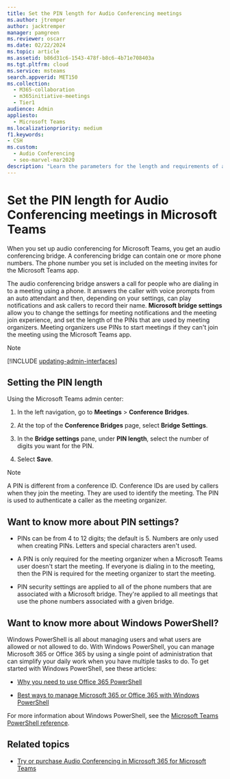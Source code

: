 ```yaml
---
title: Set the PIN length for Audio Conferencing meetings
ms.author: jtremper
author: jacktremper
manager: pamgreen
ms.reviewer: oscarr
ms.date: 02/22/2024
ms.topic: article
ms.assetid: b86d31c6-1543-478f-b8c6-4b71e708403a
ms.tgt.pltfrm: cloud
ms.service: msteams
search.appverid: MET150
ms.collection: 
  - M365-collaboration
  - m365initiative-meetings
  - Tier1
audience: Admin
appliesto: 
  - Microsoft Teams
ms.localizationpriority: medium
f1.keywords:
- CSH
ms.custom: 
  - Audio Conferencing
  - seo-marvel-mar2020
description: "Learn the parameters for the length and requirements of a PIN and see how to set the length for meetings in Microsoft Teams."
---
```


# Set the PIN length for Audio Conferencing meetings in Microsoft Teams

When you set up audio conferencing for Microsoft Teams, you get an audio conferencing bridge. A conferencing bridge can contain one or more phone numbers. The phone number you set is included on the meeting invites for the Microsoft Teams app.
  
The audio conferencing bridge answers a call for people who are dialing in to a meeting using a phone. It answers the caller with voice prompts from an auto attendant and then, depending on your settings, can play notifications and ask callers to record their name. **Microsoft bridge settings** allow you to change the settings for meeting notifications and the meeting join experience, and set the length of the PINs that are used by meeting organizers. Meeting organizers use PINs to start meetings if they can't join the meeting using the Microsoft Teams app.

> [!NOTE]
> [!INCLUDE [updating-admin-interfaces](includes/updating-admin-interfaces.md)]
  
## Setting the PIN length

Using the Microsoft Teams admin center:

1. In the left navigation, go to **Meetings** > **Conference Bridges**.

2. At the top of the **Conference Bridges** page, select **Bridge Settings**.

3. In the **Bridge settings** pane, under **PIN length**, select the number of digits you want for the PIN.

4. Select **Save**.

> [!NOTE]
> A PIN is different from a conference ID. Conference IDs are used by callers when they join the meeting. They are used to identify the meeting. The PIN is used to authenticate a caller as the meeting organizer.

## Want to know more about PIN settings?

- PINs can be from 4 to 12 digits; the default is 5. Numbers are only used when creating PINs. Letters and special characters aren't used.

- A PIN is only required for the meeting organizer when a Microsoft Teams user doesn't start the meeting. If everyone is dialing in to the meeting, then the PIN is required for the meeting organizer to start the meeting.

- PIN security settings are applied to all of the phone numbers that are associated with a Microsoft bridge. They're applied to all meetings that use the phone numbers associated with a given bridge.

## Want to know more about Windows PowerShell?

Windows PowerShell is all about managing users and what users are allowed or not allowed to do. With Windows PowerShell, you can manage Microsoft 365 or Office 365 by using a single point of administration that can simplify your daily work when you have multiple tasks to do. To get started with Windows PowerShell, see these articles:

- [Why you need to use Office 365 PowerShell](/microsoft-365/enterprise/why-you-need-to-use-microsoft-365-powershell)

- [Best ways to manage Microsoft 365 or Office 365 with Windows PowerShell](/previous-versions//dn568025(v=technet.10))

For more information about Windows PowerShell, see the [Microsoft Teams PowerShell reference](/powershell/module/teams).

## Related topics

- [Try or purchase Audio Conferencing in Microsoft 365 for Microsoft Teams](try-or-purchase-audio-conferencing-in-office-365-for-teams.md)
